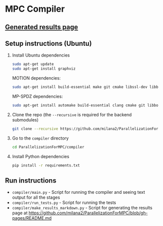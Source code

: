 # MPC Compiler

## [Generated results page](https://github.com/milana2/ParallelizationForMPC/blob/gh-pages/README.md)

## Setup instructions (Ubuntu)

1. Install Ubuntu dependencies
   ```sh
   sudo apt-get update
   sudo apt-get install graphviz
   ```

   MOTION dependencies:
   ```sh
   sudo apt-get install build-essential make git cmake libssl-dev libboost-program-options-dev
   ```

   MP-SPDZ dependencies:
   ```sh
   sudo apt-get install automake build-essential clang cmake git libboost-dev libboost-thread-dev libntl-dev libsodium-dev libssl-dev libtool m4 texinfo yasm
   ```
2. Clone the repo (the `--recursive` is required for the backend submodules)
   ```sh
   git clone --recursive https://github.com/milana2/ParallelizationForMPC.git
   ```
3. Go to the `compiler` directory
   ```sh
   cd ParallelizationForMPC/compiler
   ```
4. Install Python dependencies
   ```sh
   pip install -r requirements.txt
   ```
   
## Run instructions

- `compiler/main.py` - Script for running the compiler and seeing text output for all the stages
- `compiler/run_tests.py` - Script for running the tests
- `compiler/make_results_markdown.py` - Script for generating the results page at https://github.com/milana2/ParallelizationForMPC/blob/gh-pages/README.md
